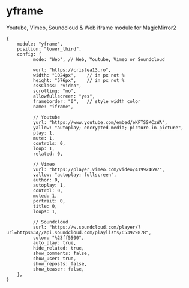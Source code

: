 # yframe

Youtube, Vimeo, Soundcloud & Web iframe module for MagicMirror2

    {
        module: "yframe",
        position: "lower_third",
        config: {
              mode: "Web", // Web, Youtube, Vimeo or Soundcloud

              wurl: "https://cristea13.ro",
              width: "1024px",    // in px not %
              height: "576px",    // in px not %
              cssClass: "video",
              scrolling: "no",
              allowfullscreen: "yes",
              frameborder: "0",   // style width color
              name: "iframe",

              // Youtube
              yurl: "https://www.youtube.com/embed/eKFTSSKCzWA",
              yallow: "autoplay; encrypted-media; picture-in-picture",
              play: 1,
              mute: 1,
              controls: 0,
              loop: 1,
              related: 0,

              // Vimeo
              vurl: "https://player.vimeo.com/video/419924697",
              vallow: "autoplay; fullscreen",
              author: 0,
              autoplay: 1,
              control: 0,
              muted: 1,
              portrait: 0,
              title: 0,
              loops: 1,

              // Soundcloud
              surl: "https://w.soundcloud.com/player/?url=https%3A//api.soundcloud.com/playlists/653929878",
              color: "%23ff5500",
              auto_play: true,
              hide_related: true,
              show_comments: false,
              show_user: true,
              show_reposts: false,
              show_teaser: false,
        },
    }